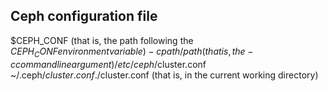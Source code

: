 ## Ceph configuration file 

$CEPH_CONF (that is, the path following the $CEPH_CONF environment variable)
-c path/path (that is, the -c command line argument)
/etc/ceph/$cluster.conf
~/.ceph/$cluster.conf
./$cluster.conf (that is, in the current working directory)
